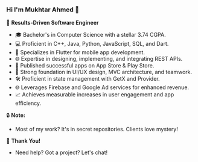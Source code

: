 ### Hi I'm Mukhtar Ahmed 👋

🚀 **Results-Driven Software Engineer**
- 🎓 Bachelor's in Computer Science with a stellar 3.74 CGPA.
- 💻 Proficient in C++, Java, Python, JavaScript, SQL, and Dart.
- 📱 Specializes in Flutter for mobile app development.
- 🌐 Expertise in designing, implementing, and integrating REST APIs.
- 🚀 Published successful apps on App Store & Play Store.
- 🌟 Strong foundation in UI/UX design, MVC architecture, and teamwork.
- 🛠️ Proficient in state management with GetX and Provider.
- 🌐 Leverages Firebase and Google Ad services for enhanced revenue.
- 📈 Achieves measurable increases in user engagement and app efficiency.

🔒 **Note:**
  - Most of my work? It's in secret repositories. Clients love mystery!

🙏 **Thank You!**
  - Need help? Got a project? Let's chat!



